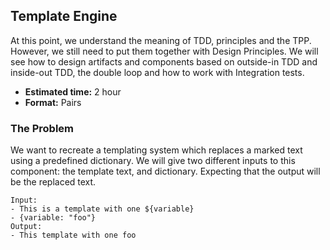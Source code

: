 ## Template Engine

At this point, we understand the meaning of TDD, principles and the TPP. However, we still need to put them together with Design Principles. We will see how to design artifacts and components based on outside-in TDD and inside-out TDD, the double loop and how to work with Integration tests.

- **Estimated time:** 2 hour
- **Format:** Pairs

### The Problem

We want to recreate a templating system which replaces a marked text using a predefined dictionary. We will give two different inputs to this component: the template text, and dictionary. Expecting that the output will be the replaced text.

```
Input:
- This is a template with one ${variable}
- {variable: "foo"}
Output:
- This template with one foo
```